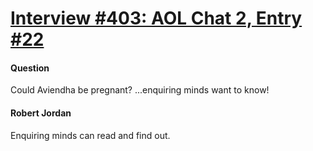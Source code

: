 # [Interview #403: AOL Chat 2, Entry #22](https://www.theoryland.com/intvmain.php?i=403#22)

#### Question

Could Aviendha be pregnant? ...enquiring minds want to know!

#### Robert Jordan

Enquiring minds can read and find out.

